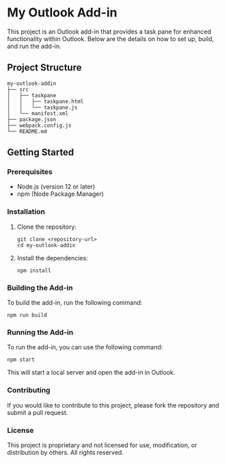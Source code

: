# My Outlook Add-in

This project is an Outlook add-in that provides a task pane for enhanced functionality within Outlook. Below are the details on how to set up, build, and run the add-in.

## Project Structure

```
my-outlook-addin
├── src
│   ├── taskpane
│   │   ├── taskpane.html
│   │   └── taskpane.js
│   └── manifest.xml
├── package.json
├── webpack.config.js
└── README.md
```

## Getting Started

### Prerequisites

- Node.js (version 12 or later)
- npm (Node Package Manager)

### Installation

1. Clone the repository:
   ```
   git clone <repository-url>
   cd my-outlook-addin
   ```

2. Install the dependencies:
   ```
   npm install
   ```

### Building the Add-in

To build the add-in, run the following command:
```
npm run build
```

### Running the Add-in

To run the add-in, you can use the following command:
```
npm start
```

This will start a local server and open the add-in in Outlook.

### Contributing

If you would like to contribute to this project, please fork the repository and submit a pull request.

### License

This project is proprietary and not licensed for use, modification, or distribution by others.
All rights reserved.